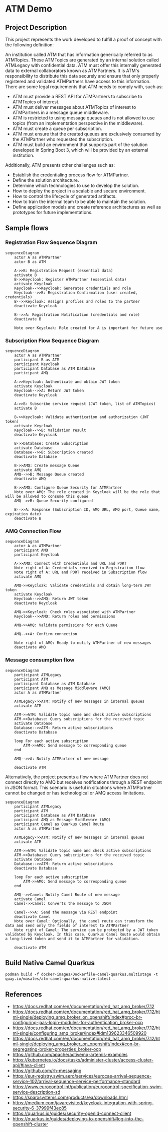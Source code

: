 # ATM Demo

## Project Description

This project represents the work developed to fulfill a proof of concept with the following definition:

An institution called ATM that has information generically referred to as ATMTopics. These ATMTopics are generated by an internal solution called ATMLegacy with confidential data. ATM must offer this internally generated data to external collaborators known as ATMPartners. It is ATM's responsibility to distribute this data securely and ensure that only properly registered and validated ATMPartners have access to this information. There are some legal requirements that ATM needs to comply with, such as:

* ATM must provide a REST API for ATMPartners to subscribe to ATMTopics of interest.
* ATM must deliver messages about ATMTopics of interest to ATMPartners in a message queue middleware.
* ATM is restricted to using message queues and is not allowed to use topics (from an implementation perspective in the middleware).
* ATM must create a queue per subscription.
* ATM must ensure that the created queues are exclusively consumed by the ATMPartner who requested the subscription.
* ATM must build an environment that supports part of the solution developed in Spring Boot 3, which will be provided by an external institution.

Additionally, ATM presents other challenges such as:

* Establish the credentialing process flow for ATMPartner.
* Define the solution architecture.
* Determine which technologies to use to develop the solution.
* How to deploy the project in a scalable and secure environment.
* How to control the lifecycle of generated artifacts.
* How to train the internal team to be able to maintain the solution.
* Define application models and create reference architectures as well as prototypes for future implementations.


## Sample flows

### Registration Flow Sequence Diagram

```mermaid
sequenceDiagram
    actor A as ATMPartner
    actor B as ATM

    A->>B: Registration Request (essential data)
    activate B
    B->>Keycloak: Register ATMPartner (essential data)
    activate Keycloak
    Keycloak-->>Keycloak: Generates credentials and role
    Keycloak-->>B: Registration Confirmation (user created, credentials)
    B-->>Keycloak: Assigns profiles and roles to the partner
    deactivate Keycloak

    B-->>A: Registration Notification (credentials and role)
    deactivate B

    Note over Keycloak: Role created for A is important for future use
```

### Subscription Flow Sequence Diagram
```mermaid
sequenceDiagram
    actor A as ATMPartner
    participant B as ATM
    participant Keycloak
    participant Database as ATM Database
    participant AMQ

    A->>Keycloak: Authenticate and obtain JWT token
    activate Keycloak
    Keycloak-->>A: Return JWT token
    deactivate Keycloak

    A->>B: Subscribe service request (JWT token, list of ATMTopics)
    activate B

    B->>Keycloak: Validate authentication and authorization (JWT token)
    activate Keycloak
    Keycloak-->>B: Validation result
    deactivate Keycloak

    B->>Database: Create Subscription
    activate Database
    Database-->>B: Subscription created
    deactivate Database

    B->>AMQ: Create message Queue
    activate AMQ
    AMQ-->>B: Message Queue created
    deactivate AMQ

    B->>AMQ: Configure Queue Security for ATMPartner
    Note over AMQ: The role created in Keycloak will be the role that will be allowed to consume this queue
    AMQ-->>B: Queue Security configured

    B-->>A: Response (Subscription ID, AMQ URL, AMQ port, Queue name, expiration date)
    deactivate B
```

### AMQ Connection Flow
```mermaid
sequenceDiagram
    actor A as ATMPartner
    participant AMQ
    participant Keycloak

    A->>AMQ: Connect with Credentials and URL and PORT
    Note right of A: Credentials received in Registration flow
    Note right of A: URL and PORT received in Subscription flow
    activate AMQ

    AMQ->>Keycloak: Validate credentials and obtain long-term JWT token
    activate Keycloak
    Keycloak-->>AMQ: Return JWT token
    deactivate Keycloak

    AMQ->>Keycloak: Check roles associated with ATMPartner
    Keycloak-->>AMQ: Return roles and permissions

    AMQ->>AMQ: Validate permissions for each Queue

    AMQ-->>A: Confirm connection

    Note right of AMQ: Ready to notify ATMPartner of new messages
    deactivate AMQ
```

### Message consumption flow
```mermaid
sequenceDiagram
    participant ATMLegacy
    participant ATM
    participant Database as ATM Database
    participant AMQ as Message Middleware (AMQ)
    actor A as ATMPartner

    ATMLegacy->>ATM: Notify of new messages in internal queues
    activate ATM

    ATM->>ATM: Validate topic name and check active subscriptions
    ATM->>Database: Query subscriptions for the received topic
    activate Database
    Database-->>ATM: Return active subscriptions
    deactivate Database

    loop For each active subscription
        ATM->>AMQ: Send message to corresponding queue
    end

    AMQ-->>A: Notify ATMPartner of new message

    deactivate ATM
```

Alternatively, the project presents a flow where ATMPartner does not connect directly to AMQ but receives notifications through a REST endpoint in JSON format. This scenario is useful in situations where ATMPartner cannot be changed or has technological or AMQ access limitations.

```mermaid
sequenceDiagram
    participant ATMLegacy
    participant ATM
    participant Database as ATM Database
    participant AMQ as Message Middleware (AMQ)
    participant Camel as Quarkus Camel Route
    actor A as ATMPartner

    ATMLegacy->>ATM: Notify of new messages in internal queues
    activate ATM

    ATM->>ATM: Validate topic name and check active subscriptions
    ATM->>Database: Query subscriptions for the received topic
    activate Database
    Database-->>ATM: Return active subscriptions
    deactivate Database

    loop For each active subscription
        ATM->>AMQ: Send message to corresponding queue
    end

    AMQ-->>Camel: Notify Camel Route of new message
    activate Camel
    Camel->>Camel: Converts the message to JSON

    Camel-->>A: Send the message via REST endpoint
    deactivate Camel
    Note over Camel: Optionally, the camel route can transform the data and send only the fields of interest to ATMPartner
    Note right of Camel: The service can be protected by a JWT token validated by Keycloak. In this case, Quarkus Camel Route would obtain a long-lived token and send it to ATMPartner for validation.

    deactivate ATM
```

## Build Native Camel Quarkus
```shell
podman build -f docker-images/Dockerfile-camel-quarkus.multistage -t quay.io/masales/atm-camel-quarkus-native:latest .
```

## References
* https://docs.redhat.com/en/documentation/red_hat_amq_broker/7.12
* https://docs.redhat.com/en/documentation/red_hat_amq_broker/7.12/html-single/deploying_amq_broker_on_openshift/index#proc-br-configuring-jaas-login-modules-for-authentication_broker-ocp
* https://docs.redhat.com/en/documentation/red_hat_amq_broker/7.12/html-single/configuring_amq_broker/index#idm139623346509920
* https://docs.redhat.com/en/documentation/red_hat_amq_broker/7.12/html-single/deploying_amq_broker_on_openshift/index#con-br-segregating-broker-properties_broker-ocp
* https://github.com/apache/activemq-artemis-examples
* https://kubernetes.io/docs/tasks/administer-cluster/access-cluster-api/#java-client
* https://github.com/rh-messaging
* https://eur-registry.swim.aero/services/eurocae-arrival-sequence-service-102/arrival-sequence-service-performance-standard
* https://www.eurocontrol.int/publication/eurocontrol-specification-swim-service-description-sd
* https://sparxsystems.com/products/ea/downloads.html
* https://medium.com/javarevisited/keycloak-integration-with-spring-security-6-37999f43ec85
* https://quarkus.io/guides/security-openid-connect-client
* https://quarkus.io/guides/deploying-to-openshift#log-into-the-openshift-cluster